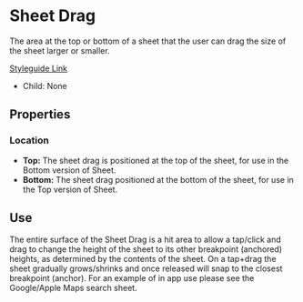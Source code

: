# Sheet Drag

The area at the top or bottom of a sheet that the user can drag the size of the sheet larger or smaller.

[Styleguide Link](https://zpl.io/VOyvZz8)

- Child: None

## Properties

### Location

- **Top:** The sheet drag is positioned at the top of the sheet, for use in the Bottom version of Sheet.
- **Bottom:** The sheet drag positioned at the bottom of the sheet, for use in the Top version of Sheet.

## Use

The entire surface of the Sheet Drag is a hit area to allow a tap/click and drag to change the height of the sheet to its other breakpoint (anchored) heights, as determined by the contents of the sheet. On a tap+drag the sheet gradually grows/shrinks and once released will snap to the closest breakpoint (anchor). For an example of in app use please see the Google/Apple Maps search sheet.

